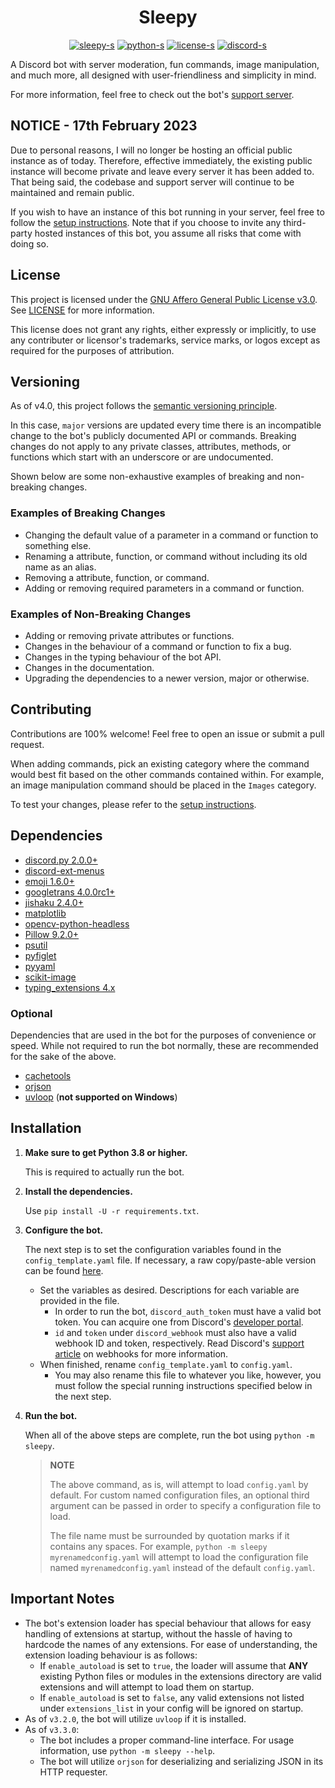 <h1 align="center">Sleepy</h1>

<div align="center">

[sleepy]: https://github.com/HitchedSyringe/Sleepy
[sleepy-s]: https://img.shields.io/github/v/release/HitchedSyringe/Sleepy?color=FDC86F&label=version
[python]: https://python.org
[python-s]: https://img.shields.io/badge/python-3.8%2b-blue?logo=python
[license]: https://github.com/HitchedSyringe/Sleepy/blob/master/LICENSE
<!-- Hard-coded because GitHub can't identify the license due to the inclusion of other licenses in the file. -->
[license-s]: https://img.shields.io/badge/license-AGPL--3.0-orange
[discord]: https://discord.com/invite/xHgh2Xg
[discord-s]: https://discord.com/api/guilds/495593721371295755/widget.png?style=shield

[![sleepy-s][]][sleepy]
[![python-s][]][python]
[![license-s][]][license]
[![discord-s][]][discord]

</div>

A Discord bot with server moderation, fun commands, image manipulation, and much more, all designed with user-friendliness and simplicity in mind.

For more information, feel free to check out the bot's [support server][discord].

## NOTICE - 17th February 2023

Due to personal reasons, I will no longer be hosting an official public instance as of today. Therefore, effective immediately, the existing public instance will become private and leave every server it has been added to. That being said, the codebase and support server will continue to be maintained and remain public.

If you wish to have an instance of this bot running in your server, feel free to follow the [setup instructions](#installation). Note that if you choose to invite any third-party hosted instances of this bot, you assume all risks that come with doing so.

## License

This project is licensed under the [GNU Affero General Public License v3.0](https://www.gnu.org/licenses/agpl-3.0.en.html). See [LICENSE][license] for more information.

This license does not grant any rights, either expressly or implicitly, to use any contributer or licensor's trademarks, service marks, or logos except as required for the purposes of attribution.

## Versioning

As of v4.0, this project follows the [semantic versioning principle](https://semver.org/).

In this case, `major` versions are updated every time there is an incompatible change to the bot's publicly documented API or commands. Breaking changes do not apply to any private classes, attributes, methods, or functions which start with an underscore or are undocumented.

Shown below are some non-exhaustive examples of breaking and non-breaking changes.

### Examples of Breaking Changes

* Changing the default value of a parameter in a command or function to something else.
* Renaming a attribute, function, or command without including its old name as an alias.
* Removing a attribute, function, or command.
* Adding or removing required parameters in a command or function.

### Examples of Non-Breaking Changes

* Adding or removing private attributes or functions.
* Changes in the behaviour of a command or function to fix a bug.
* Changes in the typing behaviour of the bot API.
* Changes in the documentation.
* Upgrading the dependencies to a newer version, major or otherwise.

## Contributing

Contributions are 100% welcome! Feel free to open an issue or submit a pull request.

When adding commands, pick an existing category where the command would best fit based on the other commands contained within. For example, an image manipulation command should be placed in the `Images` category.

To test your changes, please refer to the [setup instructions](#installation).

## Dependencies

* [discord.py 2.0.0+](https://github.com/Rapptz/discord.py)
* [discord-ext-menus](https://github.com/Rapptz/discord-ext-menus)
* [emoji 1.6.0+](https://github.com/carpedm20/emoji)
* [googletrans 4.0.0rc1+](https://github.com/ssut/py-googletrans)
* [jishaku 2.4.0+](https://github.com/Gorialis/jishaku)
* [matplotlib](https://github.com/matplotlib/matplotlib)
* [opencv-python-headless](https://github.com/opencv/opencv-python)
* [Pillow 9.2.0+](https://github.com/python-pillow/Pillow)
* [psutil](https://github.com/giampaolo/psutil)
* [pyfiglet](https://github.com/pwaller/pyfiglet)
* [pyyaml](https://github.com/yaml/pyyaml)
* [scikit-image](https://github.com/scikit-image/scikit-image)
* [typing_extensions 4.x](https://github.com/python/typing_extensions)

### Optional

Dependencies that are used in the bot for the purposes of convenience or speed. While not required to run the bot normally, these are recommended for the sake of the above.

* [cachetools](https://github.com/tkem/cachetools)
* [orjson](https://github.com/ijl/orjson)
* [uvloop](https://github.com/MagicStack/uvloop) (**not supported on Windows**)

## Installation

1. **Make sure to get Python 3.8 or higher.**

    This is required to actually run the bot.

2. **Install the dependencies.**

    Use `pip install -U -r requirements.txt`.

3. **Configure the bot.**

    The next step is to set the configuration variables found in the `config_template.yaml` file. If necessary, a raw copy/paste-able version can be found [here](https://raw.githubusercontent.com/HitchedSyringe/Sleepy/master/config_template.yaml).
    * Set the variables as desired. Descriptions for each variable are provided in the file.
        * In order to run the bot, `discord_auth_token` must have a valid bot token. You can acquire one from Discord's [developer portal](https://discord.com/developers).
        * `id` and `token` under `discord_webhook` must also have a valid webhook ID and token, respectively. Read Discord's [support article](https://support.discord.com/hc/en-us/articles/228383668-Intro-to-Webhooks) on webhooks for more information.
    * When finished, rename `config_template.yaml` to `config.yaml`.
        * You may also rename this file to whatever you like, however, you must follow the special running instructions specified below in the next step.

4. **Run the bot.**

    When all of the above steps are complete, run the bot using `python -m sleepy`.

    > **NOTE**
    >
    > The above command, as is, will attempt to load `config.yaml` by default. For custom named configuration files, an optional third argument can be passed in order to specify a configuration file to load.
    >
    > The file name must be surrounded by quotation marks if it contains any spaces. For example, `python -m sleepy myrenamedconfig.yaml` will attempt to load the configuration file named `myrenamedconfig.yaml` instead of the default `config.yaml`.

## Important Notes

* The bot's extension loader has special behaviour that allows for easy handling of extensions at startup, without the hassle of having to hardcode the names of any extensions. For ease of understanding, the extension loading behaviour is as follows:
  * If `enable_autoload` is set to `true`, the loader will assume that **ANY** existing Python files or modules in the extensions directory are valid extensions and will attempt to load them on startup.
  * If `enable_autoload` is set to `false`, any valid extensions not listed under `extensions_list` in your config will be ignored on startup.
* As of `v3.2.0`, the bot will utilize `uvloop` if it is installed.
* As of `v3.3.0`:
    * The bot includes a proper command-line interface. For usage information, use `python -m sleepy --help`.
    * The bot will utilize `orjson` for deserializing and serializing JSON in its HTTP requester.
